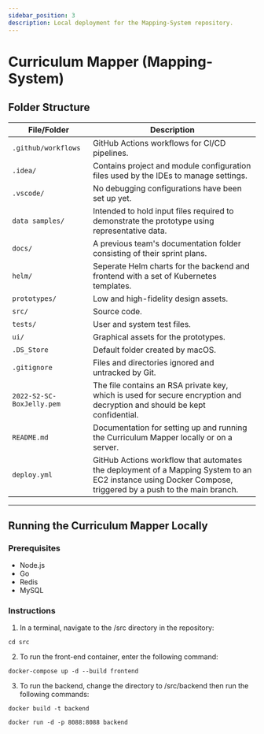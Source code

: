 ```yaml
---
sidebar_position: 3
description: Local deployment for the Mapping-System repository.
---
```


# Curriculum Mapper (Mapping-System)

## Folder Structure

| File/Folder                  | Description                                                                                     |
| ---------------------------- | ----------------------------------------------------------------------------------------------- |
| `.github/workflows`          | GitHub Actions workflows for CI/CD pipelines.                                                   |
| `.idea/`                     | Contains project and module configuration files used by the IDEs to manage settings.            |
| `.vscode/`                   | No debugging configurations have been set up yet.                                               |
| `data samples/`              | Intended to hold input files required to demonstrate the prototype using representative data.   |
| `docs/`                      | A previous team's documentation folder consisting of their sprint plans.                        |
| `helm/`                      | Seperate Helm charts for the backend and frontend with a set of Kubernetes templates.           |
| `prototypes/`                | Low and high-fidelity design assets.                                                            |
| `src/`                       | Source code.                                                                                    |
| `tests/`                     | User and system test files.                                                                     |
| `ui/`                        | Graphical assets for the prototypes.                                                            |
| `.DS_Store`                  | Default folder created by macOS.                                                                |
| `.gitignore`                 | Files and directories ignored and untracked by Git.                                             |
| `2022-S2-SC-BoxJelly.pem`    |The file contains an RSA private key, which is used for secure encryption and decryption and should be kept confidential.|
| `README.md`                  | Documentation for setting up and running the Curriculum Mapper locally or on a server.          |
| `deploy.yml`                 |GitHub Actions workflow that automates the deployment of a Mapping System to an EC2 instance using Docker Compose, triggered by a push to the main branch.|

---

## Running the Curriculum Mapper Locally

### Prerequisites

- Node.js
- Go
- Redis
- MySQL

### Instructions

1. In a terminal, navigate to the /src directory in the repository:

```shell
cd src
```

2. To run the front-end container, enter the following command:

```shell
docker-compose up -d --build frontend
```

3. To run the backend, change the directory to /src/backend then run the following commands:

```shell
docker build -t backend
```

```shell
docker run -d -p 8088:8088 backend
```
